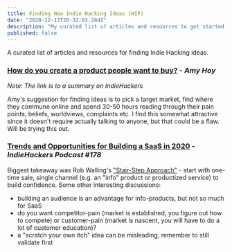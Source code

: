 ```yaml
---
title: Finding New Indie Hacking Ideas (WIP)
date: "2020-12-13T20:32:03.284Z"
description: "My curated list of articles and resources to get started on finding your next Indie Hacking project. A work-in-progress."
published: false
---
```


A curated list of articles and resources for finding Indie Hacking ideas.

### **[How do you create a product people want to buy?](https://www.indiehackers.com/post/how-do-you-create-a-product-people-want-to-buy-a28b69ebb3) - *Amy Hoy***
*Note: The link is to a summary on IndieHackers*

Amy's suggestion for finding ideas is to pick a target market, find where they commune online and spend 30-50 hours reading through their pain points, beliefs, worldviews, complaints etc. I find this somewhat attractive since it doesn't require actually talking to anyone, but that could be a flaw. Will be trying this out.

### **[Trends and Opportunities for Building a SaaS in 2020](https://podcasts.apple.com/sg/podcast/the-indie-hackers-podcast/id1206165808#episodeGuid=d410b5d9-49e6-4073-8b12-91681223ea3f) - *IndieHackers Podcast #178***

Biggest takeaway was Rob Walling's ["Stair-Step Approach"](https://robwalling.com/2015/03/26/the-stairstep-approach-to-bootstrapping/) - start with one-time sale, single channel (e.g. an "info" product or productized service) to build confidence. Some other interesting discussions:
- building an audience is an advantage for info-products, but not so much for SaaS
- do you want competitor-pain (market is established, you figure out how to compete) or customer-pain (market is nascent, you will have to do a lot of customer education)?
- a "scratch your own itch" idea can be misleading, remember to still validate first
